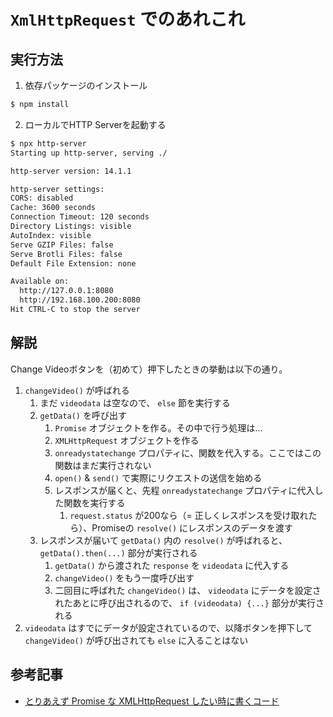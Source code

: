 `XmlHttpRequest` でのあれこれ
===========================

実行方法
-------

1. 依存パッケージのインストール

```bash
$ npm install
```

2. ローカルでHTTP Serverを起動する

```bash
$ npx http-server
Starting up http-server, serving ./

http-server version: 14.1.1

http-server settings: 
CORS: disabled
Cache: 3600 seconds
Connection Timeout: 120 seconds
Directory Listings: visible
AutoIndex: visible
Serve GZIP Files: false
Serve Brotli Files: false
Default File Extension: none

Available on:
  http://127.0.0.1:8080
  http://192.168.100.200:8080
Hit CTRL-C to stop the server
```

解説
----

Change Videoボタンを（初めて）押下したときの挙動は以下の通り。

1. `changeVideo()` が呼ばれる
    1. まだ `videodata` は空なので、 `else` 節を実行する
    2. `getData()` を呼び出す
        1. `Promise` オブジェクトを作る。その中で行う処理は…
        2. `XMLHttpRequest` オブジェクトを作る
        3. `onreadystatechange` プロパティに、関数を代入する。ここではこの関数はまだ実行されない
        4. `open()` & `send()` で実際にリクエストの送信を始める
        5. レスポンスが届くと、先程 `onreadystatechange` プロパティに代入した関数を実行する
            1. `request.status` が200なら（= 正しくレスポンスを受け取れたら）、Promiseの `resolve()` にレスポンスのデータを渡す
    3. レスポンスが届いて `getData()` 内の `resolve()` が呼ばれると、 `getData().then(...)` 部分が実行される
        1. `getData()` から渡された `response` を `videodata` に代入する
        2. `changeVideo()` をもう一度呼び出す
        3. 二回目に呼ばれた `changeVideo()` は、 `videodata` にデータを設定されたあとに呼び出されるので、 `if (videodata) {...}` 部分が実行される
2. `videodata` はすでにデータが設定されているので、以降ボタンを押下して `changeVideo()` が呼び出されても `else` に入ることはない


参考記事
-------

- [とりあえず Promise な XMLHttpRequest したい時に書くコード](https://qiita.com/terunuma/items/837b5f4efc4b72d08fb5)
